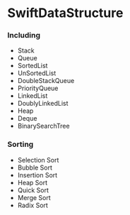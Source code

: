 # SwiftDataStructure

### Including
- Stack
- Queue
- SortedList
- UnSortedList
- DoubleStackQueue
- PriorityQueue
- LinkedList
- DoublyLinkedList
- Heap
- Deque
- BinarySearchTree

### Sorting
- Selection Sort
- Bubble Sort
- Insertion Sort
- Heap Sort
- Quick Sort
- Merge Sort
- Radix Sort
